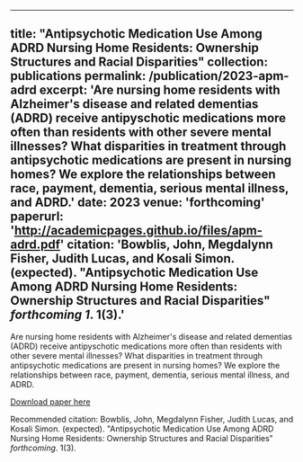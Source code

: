 
---
title: "Antipsychotic Medication Use Among ADRD Nursing Home Residents: Ownership Structures and Racial Disparities"
collection: publications
permalink: /publication/2023-apm-adrd
excerpt: 'Are nursing home residents with Alzheimer's disease and related dementias (ADRD) receive antipyschotic medications more often than residents with other severe mental illnesses? What disparities in treatment through antipsychotic medications are present in nursing homes? We explore the relationships between race, payment, dementia, serious mental illness, and ADRD.'
date: 2023
venue: 'forthcoming'
paperurl: 'http://academicpages.github.io/files/apm-adrd.pdf'
citation: 'Bowblis, John, Megdalynn Fisher, Judith Lucas, and Kosali Simon. (expected). &quot;Antipsychotic Medication Use Among ADRD Nursing Home Residents: Ownership Structures and Racial Disparities&quot; <i>forthcoming 1</i>. 1(3).'
---

Are nursing home residents with Alzheimer's disease and related dementias (ADRD) receive antipyschotic medications more often than residents with other severe mental illnesses? What disparities in treatment through antipsychotic medications are present in nursing homes? We explore the relationships between race, payment, dementia, serious mental illness, and ADRD.

[Download paper here](http://academicpages.github.io/files/apm-adrd.pdf)

Recommended citation: Bowblis, John, Megdalynn Fisher, Judith Lucas, and Kosali Simon. (expected). "Antipsychotic Medication Use Among ADRD Nursing Home Residents: Ownership Structures and Racial Disparities" <i>forthcoming</i>. 1(3).

